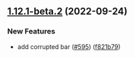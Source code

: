 ## [1.12.1-beta.2](https://github.com/Wynntils/Wynntils/compare/v1.12.1-beta.1...v1.12.1-beta.2) (2022-09-24)


### New Features

* add corrupted bar ([#595](https://github.com/Wynntils/Wynntils/issues/595)) ([f821b79](https://github.com/Wynntils/Wynntils/commit/f821b799a020ba32d61a4e08a1b5b5edc74d980c))

